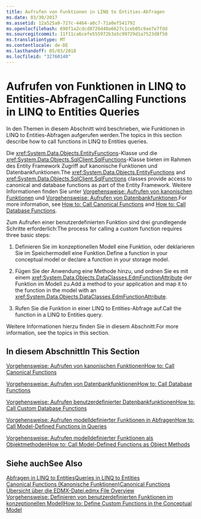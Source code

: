 ```yaml
---
title: Aufrufen von Funktionen in LINQ to Entities-Abfragen
ms.date: 03/30/2017
ms.assetid: 12a525a9-727c-4464-a0c7-71a0ef541792
ms.openlocfilehash: 690f1a2cdcd8726d40a6627c1ceb05c9ae7e7fdd
ms.sourcegitcommit: 11f11ca6cefe555972b3a5c99729d1a7523d8f50
ms.translationtype: MT
ms.contentlocale: de-DE
ms.lasthandoff: 05/03/2018
ms.locfileid: "32760140"
---
```

# <a name="calling-functions-in-linq-to-entities-queries"></a><span data-ttu-id="6d24a-102">Aufrufen von Funktionen in LINQ to Entities-Abfragen</span><span class="sxs-lookup"><span data-stu-id="6d24a-102">Calling Functions in LINQ to Entities Queries</span></span>
<span data-ttu-id="6d24a-103">In den Themen in diesem Abschnitt wird beschrieben, wie Funktionen in LINQ to Entities-Abfragen aufgerufen werden.</span><span class="sxs-lookup"><span data-stu-id="6d24a-103">The topics in this section describe how to call functions in LINQ to Entities queries.</span></span>  
  
 <span data-ttu-id="6d24a-104">Die <xref:System.Data.Objects.EntityFunctions>-Klasse und die <xref:System.Data.Objects.SqlClient.SqlFunctions>-Klasse bieten im Rahmen des Entity Framework Zugriff auf kanonische Funktionen und Datenbankfunktionen.</span><span class="sxs-lookup"><span data-stu-id="6d24a-104">The <xref:System.Data.Objects.EntityFunctions> and <xref:System.Data.Objects.SqlClient.SqlFunctions> classes provide access to canonical and database functions as part of the Entity Framework.</span></span> <span data-ttu-id="6d24a-105">Weitere Informationen finden Sie unter [Vorgehensweise: Aufrufen von kanonischen Funktionen](../../../../../../docs/framework/data/adonet/ef/language-reference/how-to-call-canonical-functions.md) und [Vorgehensweise: Aufrufen von Datenbankfunktionen](../../../../../../docs/framework/data/adonet/ef/language-reference/how-to-call-database-functions.md).</span><span class="sxs-lookup"><span data-stu-id="6d24a-105">For more information, see [How to: Call Canonical Functions](../../../../../../docs/framework/data/adonet/ef/language-reference/how-to-call-canonical-functions.md) and [How to: Call Database Functions](../../../../../../docs/framework/data/adonet/ef/language-reference/how-to-call-database-functions.md).</span></span>  
  
 <span data-ttu-id="6d24a-106">Zum Aufrufen einer benutzerdefinierten Funktion sind drei grundlegende Schritte erforderlich:</span><span class="sxs-lookup"><span data-stu-id="6d24a-106">The process for calling a custom function requires three basic steps:</span></span>  
  
1.  <span data-ttu-id="6d24a-107">Definieren Sie im konzeptionellen Modell eine Funktion, oder deklarieren Sie im Speichermodell eine Funktion.</span><span class="sxs-lookup"><span data-stu-id="6d24a-107">Define a function in your conceptual model or declare a function in your storage model.</span></span>  
  
2.  <span data-ttu-id="6d24a-108">Fügen Sie der Anwendung eine Methode hinzu, und ordnen Sie es mit einem <xref:System.Data.Objects.DataClasses.EdmFunctionAttribute> der Funktion im Modell zu.</span><span class="sxs-lookup"><span data-stu-id="6d24a-108">Add a method to your application and map it to the function in the model with an <xref:System.Data.Objects.DataClasses.EdmFunctionAttribute>.</span></span>  
  
3.  <span data-ttu-id="6d24a-109">Rufen Sie die Funktion in einer LINQ to Entities-Abfrage auf.</span><span class="sxs-lookup"><span data-stu-id="6d24a-109">Call the function in a LINQ to Entities query.</span></span>  
  
 <span data-ttu-id="6d24a-110">Weitere Informationen hierzu finden Sie in diesem Abschnitt.</span><span class="sxs-lookup"><span data-stu-id="6d24a-110">For more information, see the topics in this section.</span></span>  
  
## <a name="in-this-section"></a><span data-ttu-id="6d24a-111">In diesem Abschnitt</span><span class="sxs-lookup"><span data-stu-id="6d24a-111">In This Section</span></span>  
 [<span data-ttu-id="6d24a-112">Vorgehensweise: Aufrufen von kanonischen Funktionen</span><span class="sxs-lookup"><span data-stu-id="6d24a-112">How to: Call Canonical Functions</span></span>](../../../../../../docs/framework/data/adonet/ef/language-reference/how-to-call-canonical-functions.md)  
  
 [<span data-ttu-id="6d24a-113">Vorgehensweise: Aufrufen von Datenbankfunktionen</span><span class="sxs-lookup"><span data-stu-id="6d24a-113">How to: Call Database Functions</span></span>](../../../../../../docs/framework/data/adonet/ef/language-reference/how-to-call-database-functions.md)  
  
 [<span data-ttu-id="6d24a-114">Vorgehensweise: Aufrufen benutzerdefinierter Datenbankfunktionen</span><span class="sxs-lookup"><span data-stu-id="6d24a-114">How to: Call Custom Database Functions</span></span>](../../../../../../docs/framework/data/adonet/ef/language-reference/how-to-call-custom-database-functions.md)  
  
 [<span data-ttu-id="6d24a-115">Vorgehensweise: Aufrufen modelldefinierter Funktionen in Abfragen</span><span class="sxs-lookup"><span data-stu-id="6d24a-115">How to: Call Model-Defined Functions in Queries</span></span>](../../../../../../docs/framework/data/adonet/ef/language-reference/how-to-call-model-defined-functions-in-queries.md)  
  
 [<span data-ttu-id="6d24a-116">Vorgehensweise: Aufrufen modelldefinierter Funktionen als Objektmethoden</span><span class="sxs-lookup"><span data-stu-id="6d24a-116">How to: Call Model-Defined Functions as Object Methods</span></span>](../../../../../../docs/framework/data/adonet/ef/language-reference/how-to-call-model-defined-functions-as-object-methods.md)  
  
## <a name="see-also"></a><span data-ttu-id="6d24a-117">Siehe auch</span><span class="sxs-lookup"><span data-stu-id="6d24a-117">See Also</span></span>  
 [<span data-ttu-id="6d24a-118">Abfragen in LINQ to Entities</span><span class="sxs-lookup"><span data-stu-id="6d24a-118">Queries in LINQ to Entities</span></span>](../../../../../../docs/framework/data/adonet/ef/language-reference/queries-in-linq-to-entities.md)  
 [<span data-ttu-id="6d24a-119">Canonical Functions (Kanonische Funktionen)</span><span class="sxs-lookup"><span data-stu-id="6d24a-119">Canonical Functions</span></span>](../../../../../../docs/framework/data/adonet/ef/language-reference/canonical-functions.md)  
 [<span data-ttu-id="6d24a-120">Übersicht über die EDMX-Datei</span><span class="sxs-lookup"><span data-stu-id="6d24a-120">.edmx File Overview</span></span>](http://msdn.microsoft.com/library/f4c8e7ce-1db6-417e-9759-15f8b55155d4)  
 [<span data-ttu-id="6d24a-121">Vorgehensweise: Definieren von benutzerdefinierten Funktionen im konzeptionellen Modell</span><span class="sxs-lookup"><span data-stu-id="6d24a-121">How to: Define Custom Functions in the Conceptual Model</span></span>](http://msdn.microsoft.com/library/0dad7b8b-58f6-4271-b238-f34810d68e5f)

